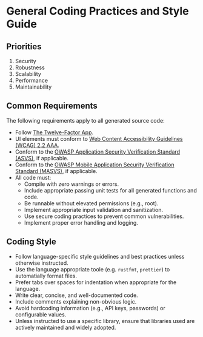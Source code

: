 # General Coding Practices and Style Guide

## Priorities

1. Security
2. Robustness
3. Scalability
4. Performance
5. Maintainability

## Common Requirements

The following requirements apply to all generated source code:

-   Follow [The Twelve-Factor App](https://12factor.net/).
-   UI elements must conform to [Web Content Accessibility Guidelines (WCAG) 2.2 AAA](https://www.w3.org/WAI/standards-guidelines/wcag/docs/).
-   Conform to the [OWASP Application Security Verification Standard (ASVS)](https://owasp.org/www-project-application-security-verification-standard/), if applicable.
-   Conform to the [OWASP Mobile Application Security Verification Standard (MASVS)](https://mas.owasp.org/MASVS/), if applicable.
-   All code must:
    -   Compile with zero warnings or errors.
    -   Include appropriate passing unit tests for all generated functions and code.
    -   Be runnable without elevated permissions (e.g., root).
    -   Implement appropriate input validation and sanitization.
    -   Use secure coding practices to prevent common vulnerabilities.
    -   Implement proper error handling and logging.

## Coding Style

-   Follow language-specific style guidelines and best practices unless otherwise instructed.
-   Use the language appropriate toole (e.g. `rustfmt`, `prettier`) to automatially format files.
-   Prefer tabs over spaces for indentation when appropriate for the language.
-   Write clear, concise, and well-documented code.
-   Include comments explaining non-obvious logic.
-   Avoid hardcoding information (e.g., API keys, passwords) or configurable values.
-   Unless instructed to use a specific library, ensure that libraries used are actively maintained and widely adopted.
